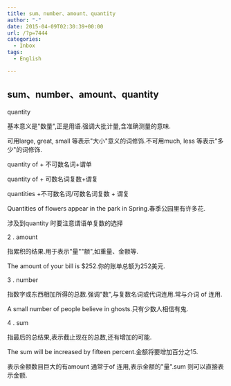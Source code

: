 ```yaml
---
title: sum、number、amount、quantity
author: "-"
date: 2015-04-09T02:30:39+00:00
url: /?p=7444
categories:
  - Inbox
tags:
  - English

---
```

## sum、number、amount、quantity
quantity
  
基本意义是"数量",正是用语.强调大批计量,含准确测量的意味.
  
可用large, great, small 等表示"大小"意义的词修饰.不可用much, less 等表示"多少"的词修饰.
  
quantity of + 不可数名词+谓单
  
quantity of + 可数名词复数+谓复
  
quantities +不可数名词/可数名词复数 + 谓复
  
Quantities of flowers appear in the park in Spring.春季公园里有许多花.

涉及到quantity 时要注意谓语单复数的选择

2 .  amount
  
指累积的结果.用于表示"量""额",如重量、金额等.
  
The amount of your bill is $252.你的账单总额为252美元.

3 .  number
  
指数字或东西相加所得的总数.强调"数",与复数名词或代词连用.常与介词 of 连用.
  
A small number of people believe in ghosts.只有少数人相信有鬼.

4 .  sum
  
指最后的总结果,表示截止现在的总数,还有增加的可能.
  
The sum will be increased by fifteen percent.金额将要增加百分之15.
  
表示金额数目巨大的有amount 通常于of 连用,表示金额的"量".sum 则可以直接表示金额.